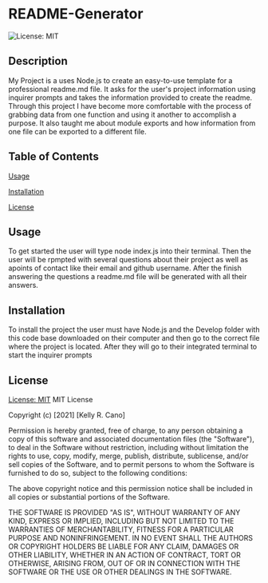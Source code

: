 # README-Generator

  ![License: MIT](https://img.shields.io/badge/License-MIT-success.svg)
  
  ## Description
  My Project is a uses Node.js to create an easy-to-use template for a professional readme.md file. It asks for the user's project information using inquirer prompts and takes the information provided to create the readme. Through this project I have become more comfortable with the process of grabbing data from one function and using it another to accomplish a purpose. It also taught me about module exports and how information from one file can be exported to a different file.

## Table of Contents
  [Usage](#usage)

  [Installation](#installation)

  [License](#License)

## Usage
To get started the user will type node index.js into their terminal. Then the user will be rpmpted with several questions about their project as well as apoints of contact like their email and github username. After the finish answering the questions a readme.md file will be generated with all their answers.

## Installation
  To install the project the user must have Node.js and the Develop folder with this code base downloaded on their computer and then go to the correct file where the project is located. After they will go to their integrated terminal to start the inquirer prompts

## License
  [License: MIT](https://opensource.org/licenses/MIT)
 MIT License

Copyright (c) [2021] [Kelly R. Cano]

Permission is hereby granted, free of charge, to any person obtaining a copy
of this software and associated documentation files (the "Software"), to deal
in the Software without restriction, including without limitation the rights
to use, copy, modify, merge, publish, distribute, sublicense, and/or sell
copies of the Software, and to permit persons to whom the Software is
furnished to do so, subject to the following conditions:

The above copyright notice and this permission notice shall be included in all
copies or substantial portions of the Software.

THE SOFTWARE IS PROVIDED "AS IS", WITHOUT WARRANTY OF ANY KIND, EXPRESS OR
IMPLIED, INCLUDING BUT NOT LIMITED TO THE WARRANTIES OF MERCHANTABILITY,
FITNESS FOR A PARTICULAR PURPOSE AND NONINFRINGEMENT. IN NO EVENT SHALL THE
AUTHORS OR COPYRIGHT HOLDERS BE LIABLE FOR ANY CLAIM, DAMAGES OR OTHER
LIABILITY, WHETHER IN AN ACTION OF CONTRACT, TORT OR OTHERWISE, ARISING FROM,
OUT OF OR IN CONNECTION WITH THE SOFTWARE OR THE USE OR OTHER DEALINGS IN THE
SOFTWARE.